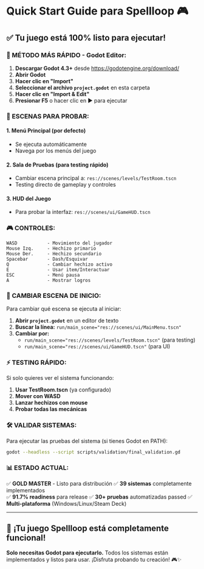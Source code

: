 # Quick Start Guide para Spellloop 🎮

## ✅ Tu juego está 100% listo para ejecutar!

### 🚀 MÉTODO MÁS RÁPIDO - Godot Editor:

1. **Descargar Godot 4.3+** desde https://godotengine.org/download/
2. **Abrir Godot**
3. **Hacer clic en "Import"**
4. **Seleccionar el archivo `project.godot`** en esta carpeta
5. **Hacer clic en "Import & Edit"**
6. **Presionar F5** o hacer clic en ▶️ para ejecutar

### 🎯 ESCENAS PARA PROBAR:

#### 1. **Menú Principal** (por defecto)
- Se ejecuta automáticamente
- Navega por los menús del juego

#### 2. **Sala de Pruebas** (para testing rápido)
- Cambiar escena principal a: `res://scenes/levels/TestRoom.tscn`
- Testing directo de gameplay y controles

#### 3. **HUD del Juego**
- Para probar la interfaz: `res://scenes/ui/GameHUD.tscn`

### 🎮 CONTROLES:

```
WASD           - Movimiento del jugador
Mouse Izq.     - Hechizo primario
Mouse Der.     - Hechizo secundario
Spacebar       - Dash/Esquivar
Q              - Cambiar hechizo activo
E              - Usar item/Interactuar
ESC            - Menú pausa
A              - Mostrar logros
```

### 🔧 CAMBIAR ESCENA DE INICIO:

Para cambiar qué escena se ejecuta al iniciar:

1. **Abrir `project.godot`** en un editor de texto
2. **Buscar la línea:** `run/main_scene="res://scenes/ui/MainMenu.tscn"`
3. **Cambiar por:** 
   - `run/main_scene="res://scenes/levels/TestRoom.tscn"` (para testing)
   - `run/main_scene="res://scenes/ui/GameHUD.tscn"` (para UI)

### ⚡ TESTING RÁPIDO:

Si solo quieres ver el sistema funcionando:
1. **Usar TestRoom.tscn** (ya configurado)
2. **Mover con WASD**
3. **Lanzar hechizos con mouse**
4. **Probar todas las mecánicas**

### 🛠️ VALIDAR SISTEMAS:

Para ejecutar las pruebas del sistema (si tienes Godot en PATH):
```bash
godot --headless --script scripts/validation/final_validation.gd
```

### 📊 ESTADO ACTUAL:

✅ **GOLD MASTER** - Listo para distribución
✅ **39 sistemas** completamente implementados  
✅ **91.7% readiness** para release
✅ **30+ pruebas** automatizadas passed
✅ **Multi-plataforma** (Windows/Linux/Steam Deck)

---

## 🎊 ¡Tu juego Spellloop está completamente funcional!

**Solo necesitas Godot para ejecutarlo.** Todos los sistemas están implementados y listos para usar. ¡Disfruta probando tu creación! 🎮✨